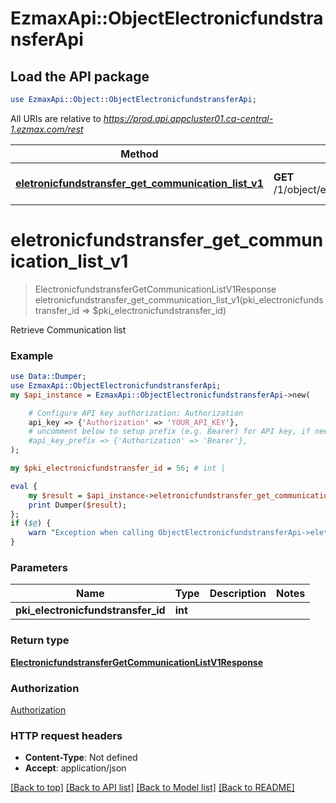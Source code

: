 # EzmaxApi::ObjectElectronicfundstransferApi

## Load the API package
```perl
use EzmaxApi::Object::ObjectElectronicfundstransferApi;
```

All URIs are relative to *https://prod.api.appcluster01.ca-central-1.ezmax.com/rest*

Method | HTTP request | Description
------------- | ------------- | -------------
[**eletronicfundstransfer_get_communication_list_v1**](ObjectElectronicfundstransferApi.md#eletronicfundstransfer_get_communication_list_v1) | **GET** /1/object/electronicfundstransfer/{pkiElectronicfundstransferID}/getCommunicationList | Retrieve Communication list


# **eletronicfundstransfer_get_communication_list_v1**
> ElectronicfundstransferGetCommunicationListV1Response eletronicfundstransfer_get_communication_list_v1(pki_electronicfundstransfer_id => $pki_electronicfundstransfer_id)

Retrieve Communication list



### Example
```perl
use Data::Dumper;
use EzmaxApi::ObjectElectronicfundstransferApi;
my $api_instance = EzmaxApi::ObjectElectronicfundstransferApi->new(

    # Configure API key authorization: Authorization
    api_key => {'Authorization' => 'YOUR_API_KEY'},
    # uncomment below to setup prefix (e.g. Bearer) for API key, if needed
    #api_key_prefix => {'Authorization' => 'Bearer'},
);

my $pki_electronicfundstransfer_id = 56; # int | 

eval {
    my $result = $api_instance->eletronicfundstransfer_get_communication_list_v1(pki_electronicfundstransfer_id => $pki_electronicfundstransfer_id);
    print Dumper($result);
};
if ($@) {
    warn "Exception when calling ObjectElectronicfundstransferApi->eletronicfundstransfer_get_communication_list_v1: $@\n";
}
```

### Parameters

Name | Type | Description  | Notes
------------- | ------------- | ------------- | -------------
 **pki_electronicfundstransfer_id** | **int**|  | 

### Return type

[**ElectronicfundstransferGetCommunicationListV1Response**](ElectronicfundstransferGetCommunicationListV1Response.md)

### Authorization

[Authorization](../README.md#Authorization)

### HTTP request headers

 - **Content-Type**: Not defined
 - **Accept**: application/json

[[Back to top]](#) [[Back to API list]](../README.md#documentation-for-api-endpoints) [[Back to Model list]](../README.md#documentation-for-models) [[Back to README]](../README.md)

